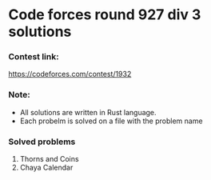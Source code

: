 # Code forces round 927 div 3 solutions

### Contest link:

https://codeforces.com/contest/1932

### Note:

- All solutions are written in Rust language.
- Each probelm is solved on a file with the problem name

### Solved problems

1. Thorns and Coins
2. Chaya Calendar
